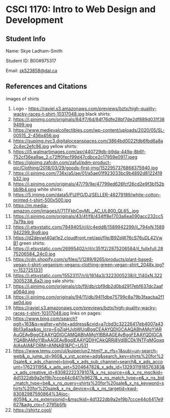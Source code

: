 # CSCI 1170: Intro to Web Design and Development

## Student Info

Name: Skye Ladham-Smith

Student ID: B00#975317

Email: sk523858@dal.ca 

## References and Citations
images of shirts
1. Logo - https://raviel.s3.amazonaws.com/previews/bztx/high-quality-wacky-races-t-shirt-10317048.jpg
black shirts:
1. https://i.pinimg.com/originals/84/f7/6d/84f76dfe28bf7de2df889d031f389499.jpg
2. https://www.medievalcollectibles.com/wp-content/uploads/2020/05/SL-00515_2-456x456.jpg
3. https://supimg.nyc3.digitaloceanspaces.com/3864bd0022fdb6fbd6a8a2c4ec2efc96.jpg
yellow shirts:
1. https://i5.walmartimages.com/asr/440729db-b9da-449a-8b6f-752cf36ea9ae_2.c72ff0fecf99d47cdbce2c17959e0917.jpeg
2. https://gloimg.zafcdn.com/zaful/pdm-product-pic/Clothing/2018/03/29/goods-first-img/1522957376868375940.jpg
3. https://i.pinimg.com/736x/a5/ae/01/a5ae01f923033bc9b4892d8122419b32.jpg
4. https://i.pinimg.com/originals/47/79/9e/47799ed626fcf26cd2e9f3b152bbb9b4.png
white shirts:
1. https://5.imimg.com/data5/FU/PG/DJ/SELLER-46279189/white-cotton-printed-t-shirt-500x500.jpg
2. https://m.media-amazon.com/images/I/71TFkbCqyML._AC_UL800_QL65_.jpg
3. https://i.pinimg.com/originals/43/4f/f8/434ff8e1703a6ea090acc232cc57a79a.jpg
4. https://i.etsystatic.com/7849405/r/il/c4edd8/1589942299/il_794xN.1589942299_9ig9.jpg
5. https://d2devwt40at1e2.cloudfront.net/api/file/B9ZpW76cS76uDL42VwB1
green shirts:
1. https://i.etsystatic.com/26995402/r/il/c351f2/2875206584/il_fullxfull.2875206584_24c0.jpg
2. https://cdn.shopify.com/s/files/1/1289/9265/products/plant-based-vegan-t-shirt-veganism-vegans-clothing-green-vegan-shirt_2048x.jpg?v=1527251331
3. https://i.etsystatic.com/15523117/r/il/1614a3/3223005238/il_1140xN.3223005238_6a2i.jpg
sale shirts:
1. https://i.pinimg.com/originals/cb/f9/db/cbf9db2d0bd2917ebf637dc2aafa064d.jpg
2. https://i.pinimg.com/originals/94/11/db/9411dbe75799c8a79b3faacba2f1ae0d.jpg
3. https://raviel.s3.amazonaws.com/previews/bztx/high-quality-wacky-races-t-shirt-10317048.jpg
links on pages:
1. https://www.bing.com/search?pglt=163&q=walter+white+address&cvid=a7cbd3c32226417eb4007a438b13a6aa&gs_lcrp=EgZjaHJvbWUqBggCEAAYQDIGCAAQABhAMgYIARAuGEAyBggCEAAYQDIGCAMQABhAMgYIBBAAGEAyBggFEAAYQDIGCAYQABhAMgYIBxAAGEAyBggIEAAYQDIHCAkQRRj8VdIBCDk1NTFqMGoxqAIAsAIA&FORM=ANNAB1&PC=U531
2. https://www.temu.com/ul/kuiper/un2.html?_p_rfs=1&subj=un-search-web&_p_jump_id=960&_x_vst_scene=adg&search_key=shirts%20for%20sale&_x_ads_channel=bing&_x_ads_sub_channel=search&_x_ads_account=176231195&_x_ads_set=520464782&_x_ads_id=1329311918576383&_x_ads_creative_id=83082222378107&_x_ns_source=o&_x_ns_msclkid=4d1322db9a2e19b7ccce44c6417e9627&_x_ns_match_type=e&_x_ns_bid_match_type=be&_x_ns_query=shirts%20for%20sale&_x_ns_keyword=shirts%20for%20sale&_x_ns_device=c&_x_ns_targetid=kwd-83082987590864%3Aloc-4059&_x_ns_extensionid=&msclkid=4d1322db9a2e19b7ccce44c6417e9627&adg_ctx=f-2795b5fb
3. https://shirtz.cool/

